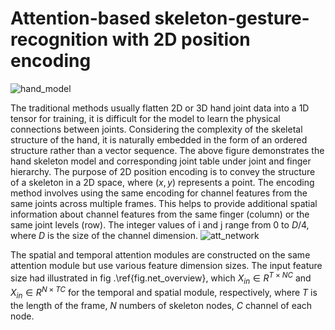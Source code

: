 # Attention-based skeleton-gesture-recognition with 2D position encoding
![hand_model](https://github.com/DylanZhangzzz/Skeleton-Gesture-Recognication/assets/42655081/7adbaa36-8381-4fd2-a3b8-6ecfb1c8020f)

The traditional methods usually flatten 2D or 3D hand joint data into a 1D tensor for training, it is difficult for the model to learn the physical connections between joints. 
Considering the complexity of the skeletal structure of the hand, it is naturally embedded in the form of an ordered structure rather than a vector sequence. The above figure demonstrates the hand skeleton model and corresponding joint table under joint and finger hierarchy. 
The purpose of 2D position encoding is to convey the structure of a skeleton in a 2D space, where $(x,y)$ represents a point. The encoding method involves using the same encoding for channel features from the same joints across multiple frames. This helps to provide additional spatial information about channel features from the same finger (column) or the same joint levels (row). The integer values of i and j range from 0 to $D/4$, where $D$ is the size of the channel dimension.
![att_network](https://github.com/DylanZhangzzz/Skeleton-Gesture-Recognication/assets/42655081/216ad513-a6f5-4c87-9d59-6d3266c70139)

The spatial and temporal attention modules are constructed on the same attention module but use various feature dimension sizes. The input feature size had illustrated in fig .\ref{fig.net_overview}, which $X_{in} \in R^{T \times NC}$ and $X_{in} \in R^{N \times TC}$ for the temporal and spatial module, respectively, where $T$ is the length of the frame, $N$ numbers of skeleton nodes, $C$ channel of each node.
